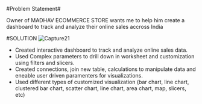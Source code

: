 #Problem Statement#

Owner of MADHAV ECOMMERCE STORE wants me to help him create a dashboard to track and analyze their online sales accross India

#SOLUTION
![Capture21](https://github.com/yash733/MADHAV-ECOMMERCE/assets/100533686/64b5eac1-bce8-489b-894c-8458d77216df)

- Created interactive dashboard to track and analyze online sales data.
- Used Complex parameters to drill down in worksheet and customization using filters and slicers.
- Created connections, join new table, calculations to manipulate data and eneable user driven paramenters for visualizations.
- Used different types of customized visualization (bar chart, line chart, clustered bar chart, scatter chart, line chart, area chart, map, slicers, etc)
